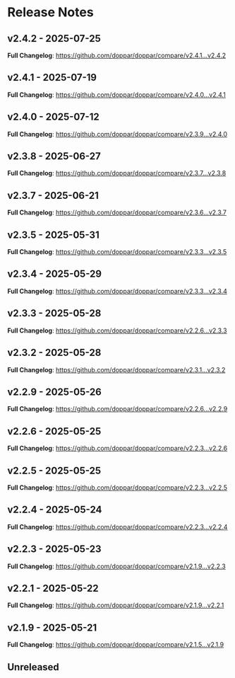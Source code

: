 # Release Notes

## v2.4.2 - 2025-07-25

**Full Changelog**: https://github.com/doppar/doppar/compare/v2.4.1...v2.4.2

## v2.4.1 - 2025-07-19

**Full Changelog**: https://github.com/doppar/doppar/compare/v2.4.0...v2.4.1

## v2.4.0 - 2025-07-12

**Full Changelog**: https://github.com/doppar/doppar/compare/v2.3.9...v2.4.0

## v2.3.8 - 2025-06-27

**Full Changelog**: https://github.com/doppar/doppar/compare/v2.3.7...v2.3.8

## v2.3.7 - 2025-06-21

**Full Changelog**: https://github.com/doppar/doppar/compare/v2.3.6...v2.3.7

## v2.3.5 - 2025-05-31

**Full Changelog**: https://github.com/doppar/doppar/compare/v2.3.3...v2.3.5

## v2.3.4 - 2025-05-29

**Full Changelog**: https://github.com/doppar/doppar/compare/v2.3.3...v2.3.4

## v2.3.3 - 2025-05-28

**Full Changelog**: https://github.com/doppar/doppar/compare/v2.2.6...v2.3.3

## v2.3.2 - 2025-05-28

**Full Changelog**: https://github.com/doppar/doppar/compare/v2.3.1...v2.3.2

## v2.2.9 - 2025-05-26

**Full Changelog**: https://github.com/doppar/doppar/compare/v2.2.6...v2.2.9

## v2.2.6 - 2025-05-25

**Full Changelog**: https://github.com/doppar/doppar/compare/v2.2.3...v2.2.6

## v2.2.5 - 2025-05-25

**Full Changelog**: https://github.com/doppar/doppar/compare/v2.2.3...v2.2.5

## v2.2.4 - 2025-05-24

**Full Changelog**: https://github.com/doppar/doppar/compare/v2.2.3...v2.2.4

## v2.2.3 - 2025-05-23

**Full Changelog**: https://github.com/doppar/doppar/compare/v2.1.9...v2.2.3

## v2.2.1 - 2025-05-22

**Full Changelog**: https://github.com/doppar/doppar/compare/v2.1.9...v2.2.1

## v2.1.9 - 2025-05-21

**Full Changelog**: https://github.com/doppar/doppar/compare/v2.1.5...v2.1.9

## Unreleased
